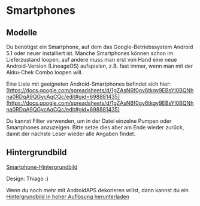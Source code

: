 # Smartphones

## Modelle

Du benötigst ein Smartphone, auf dem das Google-Betriebssystem Android 5.1 oder neuer installiert ist. Manche Smartphones können schon im Lieferzustand loopen, auf andere muss man erst von Hand eine neue Android-Version (LineageOS) aufspielen, z.B. fast immer, wenn man mit der Akku-Chek Combo loopen will.

Eine Liste mit geeigneten Android-Smartphones befindet sich hier: [https://docs.google.com/spreadsheets/d/1gZAsN6f0gv6tkgy9EBsYl0BQNhna0RDqA9QGycAqCQc/edit#gid=698881435](https://docs.google.com/spreadsheets/d/1gZAsN6f0gv6tkgy9EBsYl0BQNhna0RDqA9QGycAqCQc/edit#gid=698881435)

Du kannst Filter verwenden, um in der Datei einzelne Pumpen oder Smartphones anzuzeigen. Bitte setze dies aber am Ende wieder zurück, damit der nächste Leser wieder alle Angaben findet.


## Hintergrundbild

[Smartphone-Hintergrundbild](../../images/bg_phone_thump.jpg) 

Design: Thiago :) 

Wenn du noch mehr mit AndroidAPS dekorieren willst, dann kannst du ein [Hintergrundbild in hoher Auflösung herunterladen](https://raw.githubusercontent.com/openaps/AndroidAPSdocs/master/docs/images/bg_phone.jpg)
